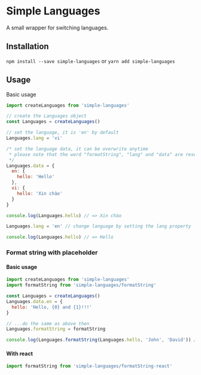 # Simple Languages

A small wrapper for switching languages.

## Installation

`npm install --save simple-languages`
or
`yarn add simple-languages`

## Usage

Basic usage

```js
import createLanguages from 'simple-languages'

// create the Languages object
const Languages = createLanguages()

// set the language, it is 'en' by default
Languages.lang = 'vi'

/* set the language data, it can be overwrite anytime
 * please note that the word "formatString", "lang" and "data" are reserved
 */
Languages.data = {
  en: {
    hello: 'Hello'
  },
  vi: {
    hello: 'Xin chào'
  }
}

console.log(Languages.hello) // => Xin chào

Languages.lang = 'en' // change language by setting the lang property

console.log(Languages.hello) // => Hello
```

### Format string with placeholder

#### Basic usage

```js
import createLanguages from 'simple-languages'
import formatString from 'simple-languages/formatString'

const Languages = createLanguages()
Languages.data.en = {
  hello: 'Hello, {0} and {1}!!!'
}

// ...do the same as above then
Languages.formatString = formatString

console.log(Languages.formatString(Languages.hello, 'John', 'David')) // => Hello, John and David!!!
```

#### With react

```js
import formatString from 'simple-languages/formatString-react'
```
